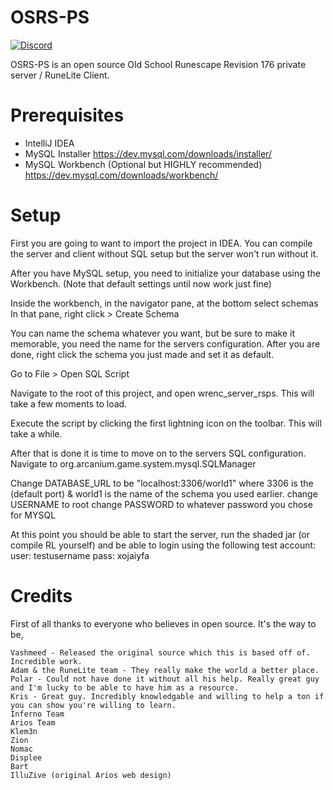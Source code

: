 # OSRS-PS
[![Discord](https://img.shields.io/discord/373382904769675265.svg)](https://discord.gg/HN5gf3m)


OSRS-PS is an open source Old School Runescape Revision 176 private server / RuneLite Client.

# Prerequisites

  - IntelliJ IDEA
  - MySQL Installer https://dev.mysql.com/downloads/installer/
  - MySQL Workbench (Optional but HIGHLY recommended) https://dev.mysql.com/downloads/workbench/


# Setup
  First you are going to want to import the project in IDEA.
  You can compile the server and client without SQL setup but the server won't run without it.
  
  After you have MySQL setup, you need to initialize your database using the Workbench.
  (Note that default settings until now work just fine)
 
  Inside the workbench, in the navigator pane, at the bottom select schemas
  In that pane, right click > Create Schema
  
  You can name the schema whatever you want, but be sure to make it memorable, you need the name for the servers configuration. After you are done, right click the schema you just made and set it as default.
  
  Go to File > Open SQL Script
  
  Navigate to the root of this project, and open wrenc_server_rsps. This will take a few moments to load.
  
 Execute the script by clicking the first lightning icon on the toolbar. This will take a while.
 
 After that is done it is time to move on to the servers SQL configuration.
 Navigate to org.arcanium.game.system.mysql.SQLManager
 
Change DATABASE_URL to be "localhost:3306/world1" where 3306 is the (default port) & world1 is the name of the schema you used earlier.
change USERNAME to root
change PASSWORD to whatever password you chose for MYSQL

At this point you should be able to start the server, run the shaded jar (or compile RL yourself) and be able to login using the following test account:
user: testusername
pass: xojaiyfa
  
  
  # Credits
  First of all thanks to everyone who believes in open source. It's the way to be,
  
    Vashmeed - Released the original source which this is based off of. Incredible work.
    Adam & the RuneLite team - They really make the world a better place.
    Polar - Could not have done it without all his help. Really great guy and I'm lucky to be able to have him as a resource.
    Kris - Great guy. Incredibly knowledgable and willing to help a ton if you can show you're willing to learn.
    Inferno Team
    Arios Team
    Klem3n
    Zion
    Nomac
    Displee
    Bart
    IlluZive (original Arios web design)
